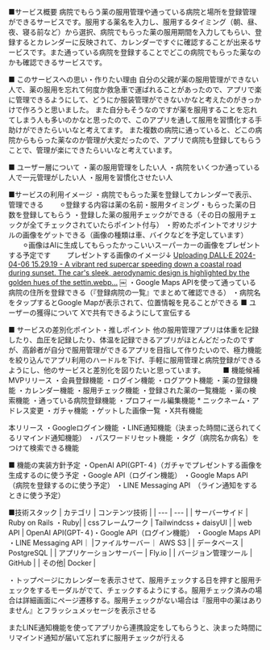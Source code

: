 ■サービス概要
病院でもらう薬の服用管理や通っている病院と場所を登録管理ができるサービスです。服用する薬名を入力し、服用するタイミング（朝、昼、夜、寝る前など）から選択、病院でもらった薬の服用期間を入力してもらい、登録するとカレンダーに反映されて、カレンダーですぐに確認することが出来るサービスです。また通っている病院を登録することでどこの病院でもらった薬なのかも確認できるサービスです。

■ このサービスへの思い・作りたい理由
自分の父親が薬の服用管理ができない人で、薬の服用を忘れて何度か救急車で運ばれることがあったので、アプリで楽に管理できるようにして、どうにか服装管理ができないかなと考えたのがきっかけで作ろうと思いました。
また自分もそうなのですが薬を服用することを忘れてしまう人も多いのかなと思ったので、このアプリを通して服用を習慣化する手助けができたらいいなと考えてます。
また複数の病院に通っていると、どこの病院からもらった薬なのか管理が大変だったので、アプリで病院も登録してもらうことで、管理が楽にできたらいいなと考えています。

■ ユーザー層について
・薬の服用管理をしたい人
・病院をいくつか通っている人で一元管理がしたい人
・服用を習慣化させたい人

■サービスの利用イメージ
・病院でもらった薬を登録してカレンダーで表示、管理できる
　　⚪︎登録する内容は薬の名前・服用タイミング・もらった薬の日数を登録してもらう
・登録した薬の服用チェックができる（その日の服用チェックが全てチェックされていたらポイント付与）
・貯めたポイントでオリジナルの画像をゲットできる（画像の種類は車、バイクなどを予定しています）
　　⚪︎画像はAIに生成してもらったかっこいいスーパーカーの画像をプレゼントする予定です
　　プレゼントする画像のイメージ↓
[Uploading DALL·E 2024-04-06 15.29.19 - A vibrant red supercar speeding down a coastal road during sunset. The car's sleek, aerodynamic design is highlighted by the golden hues of the settin.webp…]()
￼
・Google Maps APIを使って通っている病院の住所を登録できる（『登録病院の一覧』でまとめて確認できる）
・病院名をタップするとGoogle Mapが表示されて、位置情報を見ることができる
■ ユーザーの獲得について
Xで共有できるようにして宣伝する

■ サービスの差別化ポイント・推しポイント
他の服用管理アプリは体重を記録したり、血圧を記録したり、体温を記録できるアプリがほとんどだったのですが、高齢者が自分で服用管理ができるアプリを目指して作りたいので、極力機能を絞り込んでアプリ利用のハードルを下げ、手軽に服用管理と病院登録ができるようにし、他のサービスと差別化を図りたいと思っています。
　　
■ 機能候補
MVPリリース
・会員登録機能
・ログイン機能
・ログアウト機能
・薬の登録機能
・カレンダー機能
・服用チェック機能
・登録された薬の一覧機能
・薬の検索機能
・通っている病院登録機能
・プロフィール編集機能
    * ニックネーム・アドレス変更
・ガチャ機能
・ゲットした画像一覧
・X共有機能


本リリース
・Googleログイン機能
・LINE通知機能（決まった時間に送られてくるリマインド通知機能）
・パスワードリセット機能
・タグ（病院名か病名）をつけて検索できる機能


■ 機能の実装方針予定
・OpenAI API(GPT-４)（ガチャでプレゼントする画像を生成するのに使う予定
・Google API（ログイン機能） 
・Google Maps API （病院を登録するのに使う予定）
・LINE Messaging API　（ライン通知をするときに使う予定）

■技術スタック
| カテゴリ | コンテンツ技術 |
| --- | --- |
| サーバーサイド | Ruby on Rails ・Ruby|
| cssフレームワーク | Tailwindcss + daisyUI |
| web API | OpenAI API(GPT-４)・Google API（ログイン機能） ・Google Maps API ・LINE Messaging API｜
|ファイルサーバー｜ AWS S3 |
| データベース | PostgreSQL |
| アプリケーションサーバー | Fly.io |
| バージョン管理ツール | GitHub |
| その他| Docker |


・トップページにカレンダーを表示させて、服用チェックする日を押すと服用チェックをするモーダルがでて、チェックするようにする。服用チェック済みの場合は詳細画面にページ遷移する。服用チェックがない場合は『服用中の薬はありません』とフラッシュメッセージを表示させる

またLINE通知機能を使ってアプリから連携設定をしてもらうと、決まった時間にリマインド通知が届いて忘れずに服用チェックが行える